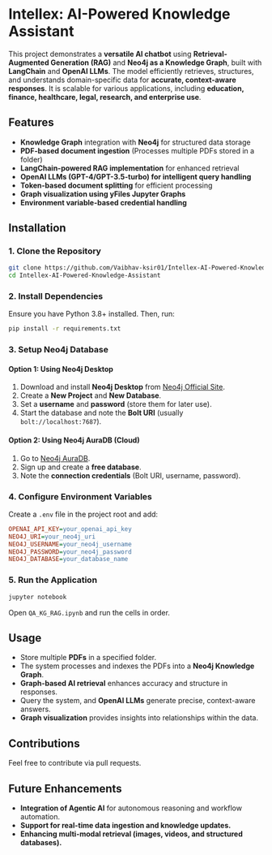 # Intellex: AI-Powered Knowledge Assistant

This project demonstrates a **versatile AI chatbot** using **Retrieval-Augmented Generation (RAG)** and **Neo4j as a Knowledge Graph**, built with **LangChain** and **OpenAI LLMs**. The model efficiently retrieves, structures, and understands domain-specific data for **accurate, context-aware responses**. It is scalable for various applications, including **education, finance, healthcare, legal, research, and enterprise use**.

## Features
- **Knowledge Graph** integration with **Neo4j** for structured data storage
- **PDF-based document ingestion** (Processes multiple PDFs stored in a folder)
- **LangChain-powered RAG implementation** for enhanced retrieval
- **OpenAI LLMs (GPT-4/GPT-3.5-turbo) for intelligent query handling**
- **Token-based document splitting** for efficient processing
- **Graph visualization using yFiles Jupyter Graphs**
- **Environment variable-based credential handling**

## Installation

### 1. Clone the Repository
```bash
git clone https://github.com/Vaibhav-ksir01/Intellex-AI-Powered-Knowledge-Assistant.git
cd Intellex-AI-Powered-Knowledge-Assistant
```

### 2. Install Dependencies
Ensure you have Python 3.8+ installed. Then, run:
```bash
pip install -r requirements.txt
```

### 3. Setup Neo4j Database
#### **Option 1: Using Neo4j Desktop**
1. Download and install **Neo4j Desktop** from [Neo4j Official Site](https://neo4j.com/download/).
2. Create a **New Project** and **New Database**.
3. Set a **username** and **password** (store them for later use).
4. Start the database and note the **Bolt URI** (usually `bolt://localhost:7687`).

#### **Option 2: Using Neo4j AuraDB (Cloud)**
1. Go to [Neo4j AuraDB](https://neo4j.com/cloud/aura/).
2. Sign up and create a **free database**.
3. Note the **connection credentials** (Bolt URI, username, password).

### 4. Configure Environment Variables
Create a `.env` file in the project root and add:
```ini
OPENAI_API_KEY=your_openai_api_key
NEO4J_URI=your_neo4j_uri
NEO4J_USERNAME=your_neo4j_username
NEO4J_PASSWORD=your_neo4j_password
NEO4J_DATABASE=your_database_name
```

### 5. Run the Application
```bash
jupyter notebook
```
Open `QA_KG_RAG.ipynb` and run the cells in order.

## Usage
- Store multiple **PDFs** in a specified folder.
- The system processes and indexes the PDFs into a **Neo4j Knowledge Graph**.
- **Graph-based AI retrieval** enhances accuracy and structure in responses.
- Query the system, and **OpenAI LLMs** generate precise, context-aware answers.
- **Graph visualization** provides insights into relationships within the data.

## Contributions
Feel free to contribute via pull requests.

## Future Enhancements
- **Integration of Agentic AI** for autonomous reasoning and workflow automation.
- **Support for real-time data ingestion and knowledge updates.**
- **Enhancing multi-modal retrieval (images, videos, and structured databases).**

